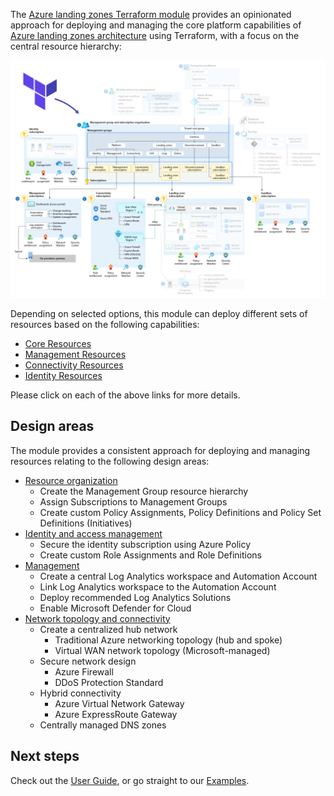 <!-- markdownlint-disable first-line-heading first-line-h1 -->
The [Azure landing zones Terraform module][alz_tf_registry] provides an opinionated approach for deploying and managing the core platform capabilities of [Azure landing zones architecture][alz_architecture] using Terraform, with a focus on the central resource hierarchy:

![Azure landing zone conceptual architecture][alz_tf_overview]

Depending on selected options, this module can deploy different sets of resources based on the following capabilities:

- [Core Resources][wiki_core_resources]
- [Management Resources][wiki_management_resources]
- [Connectivity Resources][wiki_connectivity_resources]
- [Identity Resources][wiki_identity_resources]

Please click on each of the above links for more details.

## Design areas

The module provides a consistent approach for deploying and managing resources relating to the following design areas:

- [Resource organization][alz_hierarchy]
  - Create the Management Group resource hierarchy
  - Assign Subscriptions to Management Groups
  - Create custom Policy Assignments, Policy Definitions and Policy Set Definitions (Initiatives)
- [Identity and access management][alz_identity]
  - Secure the identity subscription using Azure Policy
  - Create custom Role Assignments and Role Definitions
- [Management][alz_management]
  - Create a central Log Analytics workspace and Automation Account
  - Link Log Analytics workspace to the Automation Account
  - Deploy recommended Log Analytics Solutions
  - Enable Microsoft Defender for Cloud
- [Network topology and connectivity][alz_connectivity]
  - Create a centralized hub network
    - Traditional Azure networking topology (hub and spoke)
    - Virtual WAN network topology (Microsoft-managed)
  - Secure network design
    - Azure Firewall
    - DDoS Protection Standard
  - Hybrid connectivity
    - Azure Virtual Network Gateway
    - Azure ExpressRoute Gateway
  - Centrally managed DNS zones

## Next steps

Check out the [User Guide](User-Guide), or go straight to our [Examples](Examples).

 [//]: # (*****************************)
 [//]: # (INSERT IMAGE REFERENCES BELOW)
 [//]: # (*****************************)

[alz_tf_overview]: media/alz-tf-module-overview.png "A conceptual architecture diagram highlighting the design areas covered by the Azure landing zones Terraform module."

 [//]: # (************************)
 [//]: # (INSERT LINK LABELS BELOW)
 [//]: # (************************)

[alz_tf_registry]:  https://registry.terraform.io/modules/Azure/caf-enterprise-scale/azurerm/latest "Terraform Registry: Azure landing zones Terraform module"
[alz_architecture]: https://docs.microsoft.com/azure/cloud-adoption-framework/ready/landing-zone#azure-landing-zone-conceptual-architecture
[alz_hierarchy]:    https://docs.microsoft.com/azure/cloud-adoption-framework/ready/landing-zone/design-area/resource-org
[alz_management]:   https://docs.microsoft.com/azure/cloud-adoption-framework/ready/landing-zone/design-area/management
[alz_connectivity]: https://docs.microsoft.com/azure/cloud-adoption-framework/ready/landing-zone/design-area/network-topology-and-connectivity
[alz_identity]:     https://docs.microsoft.com/azure/cloud-adoption-framework/ready/landing-zone/design-area/identity-access

[wiki_core_resources]:         %5BUser-Guide%5D-Core-Resources "Wiki - Core Resources"
[wiki_management_resources]:   %5BUser-Guide%5D-Management-Resources "Wiki - Management Resources"
[wiki_connectivity_resources]: %5BUser-Guide%5D-Connectivity-Resources "Wiki - Connectivity Resources"
[wiki_identity_resources]:     %5BUser-Guide%5D-Identity-Resources "Wiki - Identity Resources"
